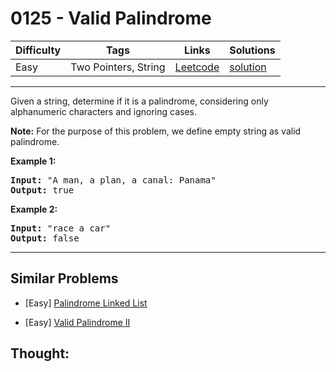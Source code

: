 # 0125 - Valid Palindrome

Difficulty  | Tags | Links | Solutions
----------- | ---- | ----- | -----
Easy | Two Pointers, String | [Leetcode](https://leetcode.com/problems/valid-palindrome) | [solution](https://leetcode.com/problems/valid-palindrome/solution/)


-----------

<p>Given a string, determine if it is a palindrome, considering only alphanumeric characters and ignoring cases.</p>

<p><strong>Note:</strong>&nbsp;For the purpose of this problem, we define empty string as valid palindrome.</p>

<p><strong>Example 1:</strong></p>

<pre>
<strong>Input:</strong> &quot;A man, a plan, a canal: Panama&quot;
<strong>Output:</strong> true
</pre>

<p><strong>Example 2:</strong></p>

<pre>
<strong>Input:</strong> &quot;race a car&quot;
<strong>Output:</strong> false
</pre>


-----------


## Similar Problems

- [Easy] [Palindrome Linked List](palindrome-linked-list)

- [Easy] [Valid Palindrome II](valid-palindrome-ii)




## Thought:
